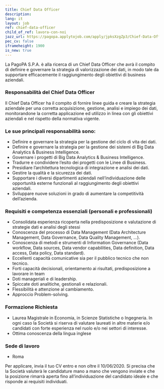 ```yaml
---
title: Chief Data Officer
description:
lang: it
layout: job
ref: chief-data-officer
child_of_ref: lavora-con-noi
jazz_url: https://pagopa.applytojob.com/apply/jpksXzgZp3/Chief-Data-Officer
pec_cv: false
iframeheight: 1900
is_new: true
---
```



La PagoPA S.P.A. è alla ricerca di un Chief Data Officer che avrà il compito di definire e governare la strategia di valorizzazione dei dati, in modo tale da supportare efficacemente il raggiungimento degli obiettivi di business aziendali.


### Responsabilità del Chief Data Officer 

Il Chief Data Officer ha il compito di fornire linee guida e creare la strategia aziendale per una corretta acquisizione, gestione, analisi e impiego dei dati, monitorandone la corretta applicazione ed utilizzo in linea con gli obiettivi aziendali e nel rispetto della normativa vigente. 

### Le sue principali responsabilità sono:

* Definire e governare la strategia per la gestione del ciclo di vita dei dati.
* Definire e governare la strategia per la gestione dei sistemi di Big Data Analytics & Business Intelligence.
* Governare i progetti di Big Data Analytics & Business Intelligence.
* Tradurre e condividere l’esito dei progetti con le Linee di Business.
* Presidiare l’architettura tecnologica di integrazione e analisi dei dati.
* Gestire la qualità e la sicurezza dei dati.
* Supportare i diversi dipartimenti aziendali nell’individuazione delle opportunità esterne funzionali al raggiungimento degli obiettivi aziendali.
* Sviluppare nuove soluzioni in grado di aumentare la competitività dell’azienda.



### Requisiti e competenza essenziali (personali e professionali)

* Consolidata esperienza ricoperta nella predisposizione e valutazione di strategie dati e analisi degli stessi
* Conoscenza del processo di Data Management (Data Architecture Management, Data Governance, Data Quality Management, …).
* Conoscenza di metodi e strumenti di Information Governance (Data workflow, Data sources, Data vendor capabilities, Data definition, Data access, Data policy, Data standard).
* Eccellenti capacità comunicative sia per il pubblico tecnico che non tecnico.
* Forti capacità decisionali, orientamento ai risultati, predisposizione a lavorare in team
* Doti manageriali e di leadership.
* Spiccate doti analitiche, gestionali e relazionali.
* Flessibilità e attenzione al cambiamento.
* Approccio Problem-solving.


### Formazione Richiesta

* Laurea Magistrale in Economia, in Scienze Statistiche o Ingegneria. In ogni caso la Società si riserva di valutare laureati in altre materie e/o candidati con forte esperienza nel ruolo e/o nei settori di interesse. 
* Ottima conoscenza della lingua inglese

### Sede di lavoro

* Roma

Per applicare, invia il tuo CV entro e non oltre il 10/06/2020.  Si precisa che la Società valuterà le candidature mano a mano che vengono inviate e che la posizione rimarrà aperta fino all’individuazione del candidato ideale e che risponde ai requisiti individuati.

